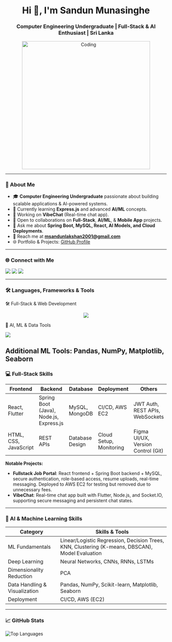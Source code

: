 <h1 align="center">Hi 👋, I'm Sandun Munasinghe</h1>
<h3 align="center">Computer Engineering Undergraduate | Full-Stack & AI Enthusiast | Sri Lanka</h3>

<p align="center">
  <img src="https://cdn.dribbble.com/users/1162077/screenshots/3848914/media/7ed7d5ca720e7af3b92856e45f7a7545.gif" alt="Coding" width="400"/>
</p>

---

### 🚀 About Me  
- 🎓 **Computer Engineering Undergraduate** passionate about building scalable applications & AI-powered systems.  
- 🌱 Currently learning **Express.js** and advanced **AI/ML** concepts.  
- 💼 Working on **VibeChat** (Real-time chat app).  
- 🤝 Open to collaborations on **Full-Stack**, **AI/ML**, & **Mobile App** projects.  
- 💬 Ask me about **Spring Boot, MySQL, React, AI Models, and Cloud Deployments**.  
- 📧 Reach me at **msandunlakshan2001@gmail.com**  
- 🌐 Portfolio & Projects: [GitHub Profile](https://github.com/SandunMunasinghe20)  

---

### 🌐 Connect with Me  
<p align="left">
  <a href="mailto:msandunlakshan2001@gmail.com?subject=Hello%20Sandun"><img src="https://img.shields.io/badge/Email-D14836?style=for-the-badge&logo=gmail&logoColor=white"/></a>
  <a href="https://www.linkedin.com/in/sandun-lakshan-munasinghe-3b142824b/"><img src="https://img.shields.io/badge/LinkedIn-0077B5?style=for-the-badge&logo=linkedin&logoColor=white"/></a>
  <a href="https://github.com/SandunMunasinghe20"><img src="https://img.shields.io/badge/GitHub-000000?style=for-the-badge&logo=github&logoColor=white"/></a>
</p>

---

### 🛠️ Languages, Frameworks & Tools  

🛠️ Full-Stack & Web Development
<p align="center"> <img src="https://skillicons.dev/icons?i=java,spring,react,flutter,mysql,php,html,css,js,nodejs,express,git,linux,aws,figma" /> </p>

🧠 AI, ML & Data Tools
<p align="left"> <img src="https://skillicons.dev/icons?i=python,scikitlearn" /> </p>

Additional ML Tools: Pandas, NumPy, Matplotlib, Seaborn
---

### 💻 Full-Stack Skills  

| Frontend | Backend | Database | Deployment | Others |
|----------|---------|---------|-----------|--------|
| React, Flutter | Spring Boot (Java), Node.js, Express.js | MySQL, MongoDB | CI/CD, AWS EC2 | JWT Auth, REST APIs, WebSockets |
| HTML, CSS, JavaScript | REST APIs | Database Design | Cloud Setup, Monitoring | Figma UI/UX, Version Control (Git) |

**Notable Projects:**  
- **Fullstack Job Portal**: React frontend + Spring Boot backend + MySQL, secure authentication, role-based access, resume uploads, real-time messaging. Deployed to AWS EC2 for testing but removed due to unnecessary fees.  
- **VibeChat**: Real-time chat app built with Flutter, Node.js, and Socket.IO, supporting secure messaging and persistent chat states.  

---

### 🤖 AI & Machine Learning Skills  

| Category | Skills & Tools |
|----------|----------------|
| ML Fundamentals | Linear/Logistic Regression, Decision Trees, KNN, Clustering (K-means, DBSCAN), Model Evaluation |
| Deep Learning | Neural Networks, CNNs, RNNs, LSTMs |
| Dimensionality Reduction | PCA|
| Data Handling & Visualization | Pandas, NumPy, Scikit-learn, Matplotlib, Seaborn |
| Deployment | CI/CD, AWS (EC2) |

---

### 📈 GitHub Stats  

  <img src="https://github-readme-stats.vercel.app/api/top-langs/?username=SandunMunasinghe20&layout=compact&theme=tokyonight&include_private=true" alt="Top Languages"/>
</p>
